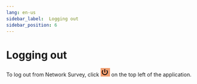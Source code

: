 ```yaml
---
lang: en-us
sidebar_label:  Logging out
sidebar_position: 6
---
```


# Logging out

To log out from Network Survey, click ![](./_images/tool-bar.png) on the top left of the application.
